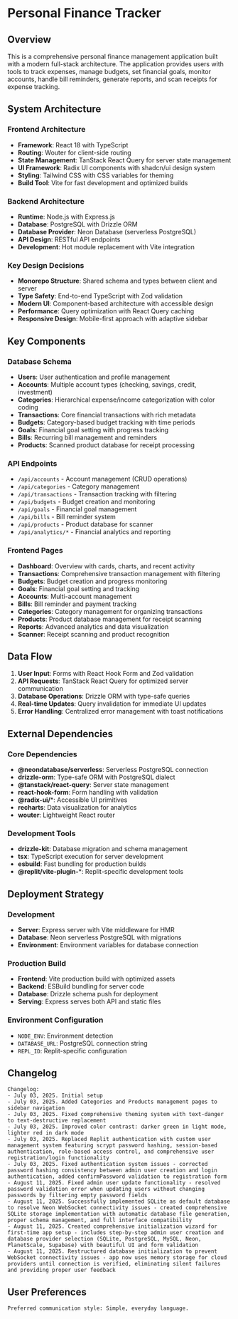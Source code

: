 # Personal Finance Tracker

## Overview

This is a comprehensive personal finance management application built with a modern full-stack architecture. The application provides users with tools to track expenses, manage budgets, set financial goals, monitor accounts, handle bill reminders, generate reports, and scan receipts for expense tracking.

## System Architecture

### Frontend Architecture
- **Framework**: React 18 with TypeScript
- **Routing**: Wouter for client-side routing
- **State Management**: TanStack React Query for server state management
- **UI Framework**: Radix UI components with shadcn/ui design system
- **Styling**: Tailwind CSS with CSS variables for theming
- **Build Tool**: Vite for fast development and optimized builds

### Backend Architecture
- **Runtime**: Node.js with Express.js
- **Database**: PostgreSQL with Drizzle ORM
- **Database Provider**: Neon Database (serverless PostgreSQL)
- **API Design**: RESTful API endpoints
- **Development**: Hot module replacement with Vite integration

### Key Design Decisions
- **Monorepo Structure**: Shared schema and types between client and server
- **Type Safety**: End-to-end TypeScript with Zod validation
- **Modern UI**: Component-based architecture with accessible design
- **Performance**: Query optimization with React Query caching
- **Responsive Design**: Mobile-first approach with adaptive sidebar

## Key Components

### Database Schema
- **Users**: User authentication and profile management
- **Accounts**: Multiple account types (checking, savings, credit, investment)
- **Categories**: Hierarchical expense/income categorization with color coding
- **Transactions**: Core financial transactions with rich metadata
- **Budgets**: Category-based budget tracking with time periods
- **Goals**: Financial goal setting with progress tracking
- **Bills**: Recurring bill management and reminders
- **Products**: Scanned product database for receipt processing

### API Endpoints
- `/api/accounts` - Account management (CRUD operations)
- `/api/categories` - Category management
- `/api/transactions` - Transaction tracking with filtering
- `/api/budgets` - Budget creation and monitoring
- `/api/goals` - Financial goal management
- `/api/bills` - Bill reminder system
- `/api/products` - Product database for scanner
- `/api/analytics/*` - Financial analytics and reporting

### Frontend Pages
- **Dashboard**: Overview with cards, charts, and recent activity
- **Transactions**: Comprehensive transaction management with filtering
- **Budgets**: Budget creation and progress monitoring
- **Goals**: Financial goal setting and tracking
- **Accounts**: Multi-account management
- **Bills**: Bill reminder and payment tracking
- **Categories**: Category management for organizing transactions
- **Products**: Product database management for receipt scanning
- **Reports**: Advanced analytics and data visualization
- **Scanner**: Receipt scanning and product recognition

## Data Flow

1. **User Input**: Forms with React Hook Form and Zod validation
2. **API Requests**: TanStack React Query for optimized server communication
3. **Database Operations**: Drizzle ORM with type-safe queries
4. **Real-time Updates**: Query invalidation for immediate UI updates
5. **Error Handling**: Centralized error management with toast notifications

## External Dependencies

### Core Dependencies
- **@neondatabase/serverless**: Serverless PostgreSQL connection
- **drizzle-orm**: Type-safe ORM with PostgreSQL dialect
- **@tanstack/react-query**: Server state management
- **react-hook-form**: Form handling with validation
- **@radix-ui/***: Accessible UI primitives
- **recharts**: Data visualization for analytics
- **wouter**: Lightweight React router

### Development Tools
- **drizzle-kit**: Database migration and schema management
- **tsx**: TypeScript execution for server development
- **esbuild**: Fast bundling for production builds
- **@replit/vite-plugin-***: Replit-specific development tools

## Deployment Strategy

### Development
- **Server**: Express server with Vite middleware for HMR
- **Database**: Neon serverless PostgreSQL with migrations
- **Environment**: Environment variables for database connection

### Production Build
- **Frontend**: Vite production build with optimized assets
- **Backend**: ESBuild bundling for server code
- **Database**: Drizzle schema push for deployment
- **Serving**: Express serves both API and static files

### Environment Configuration
- `NODE_ENV`: Environment detection
- `DATABASE_URL`: PostgreSQL connection string
- `REPL_ID`: Replit-specific configuration

## Changelog
```
Changelog:
- July 03, 2025. Initial setup
- July 03, 2025. Added Categories and Products management pages to sidebar navigation
- July 03, 2025. Fixed comprehensive theming system with text-danger to text-destructive replacement
- July 03, 2025. Improved color contrast: darker green in light mode, lighter red in dark mode
- July 03, 2025. Replaced Replit authentication with custom user management system featuring scrypt password hashing, session-based authentication, role-based access control, and comprehensive user registration/login functionality
- July 03, 2025. Fixed authentication system issues - corrected password hashing consistency between admin user creation and login authentication, added confirmPassword validation to registration form
- August 11, 2025. Fixed admin user update functionality - resolved password validation error when updating users without changing passwords by filtering empty password fields
- August 11, 2025. Successfully implemented SQLite as default database to resolve Neon WebSocket connectivity issues - created comprehensive SQLite storage implementation with automatic database file generation, proper schema management, and full interface compatibility
- August 11, 2025. Created comprehensive initialization wizard for first-time app setup - includes step-by-step admin user creation and database provider selection (SQLite, PostgreSQL, MySQL, Neon, PlanetScale, Supabase) with beautiful UI and form validation
- August 11, 2025. Restructured database initialization to prevent WebSocket connectivity issues - app now uses memory storage for cloud providers until connection is verified, eliminating silent failures and providing proper user feedback
```

## User Preferences
```
Preferred communication style: Simple, everyday language.
```